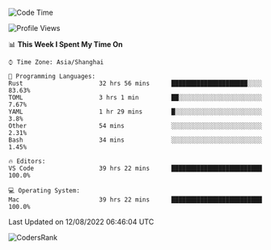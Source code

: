 <!--START_SECTION:waka-->
![Code Time](http://img.shields.io/badge/Code%20Time-1%2C620%20hrs%204%20mins-blue)

![Profile Views](http://img.shields.io/badge/Profile%20Views-52-blue)

📊 **This Week I Spent My Time On** 

```text
⌚︎ Time Zone: Asia/Shanghai

💬 Programming Languages: 
Rust                     32 hrs 56 mins      █████████████████████░░░░   83.63% 
TOML                     3 hrs 1 min         ██░░░░░░░░░░░░░░░░░░░░░░░   7.67% 
YAML                     1 hr 29 mins        █░░░░░░░░░░░░░░░░░░░░░░░░   3.8% 
Other                    54 mins             ░░░░░░░░░░░░░░░░░░░░░░░░░   2.31% 
Bash                     34 mins             ░░░░░░░░░░░░░░░░░░░░░░░░░   1.45%

🔥 Editors: 
VS Code                  39 hrs 22 mins      █████████████████████████   100.0%

💻 Operating System: 
Mac                      39 hrs 22 mins      █████████████████████████   100.0%

```


 Last Updated on 12/08/2022 06:46:04 UTC
<!--END_SECTION:waka-->

![CodersRank](https://cr-skills-chart-widget.azurewebsites.net/api/api?username=BugenZhao&padding=16&tooltip=true&branding=false&sort-by-score=true&skills=Rust%2C%20Swift%2C%20C%2C%20TypeScript%2C%20Java%2C%20Go%2C%20Dart%2C%20C%2B%2B%2C%20Python%2C%20Assembly%2C%20Shell%2C%20Kotlin)
